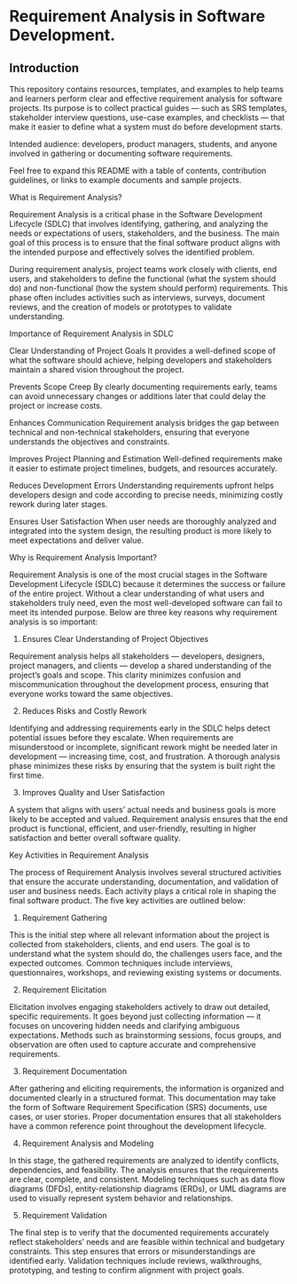 # Requirement Analysis in Software Development.

## Introduction

This repository contains resources, templates, and examples to help teams and learners perform clear and effective requirement analysis for software projects. Its purpose is to collect practical guides — such as SRS templates, stakeholder interview questions, use-case examples, and checklists — that make it easier to define what a system must do before development starts.

Intended audience: developers, product managers, students, and anyone involved in gathering or documenting software requirements.

Feel free to expand this README with a table of contents, contribution guidelines, or links to example documents and sample projects.

What is Requirement Analysis?

Requirement Analysis is a critical phase in the Software Development Lifecycle (SDLC) that involves identifying, gathering, and analyzing the needs or expectations of users, stakeholders, and the business. The main goal of this process is to ensure that the final software product aligns with the intended purpose and effectively solves the identified problem.

During requirement analysis, project teams work closely with clients, end users, and stakeholders to define the functional (what the system should do) and non-functional (how the system should perform) requirements. This phase often includes activities such as interviews, surveys, document reviews, and the creation of models or prototypes to validate understanding.

Importance of Requirement Analysis in SDLC

Clear Understanding of Project Goals
It provides a well-defined scope of what the software should achieve, helping developers and stakeholders maintain a shared vision throughout the project.

Prevents Scope Creep
By clearly documenting requirements early, teams can avoid unnecessary changes or additions later that could delay the project or increase costs.

Enhances Communication
Requirement analysis bridges the gap between technical and non-technical stakeholders, ensuring that everyone understands the objectives and constraints.

Improves Project Planning and Estimation
Well-defined requirements make it easier to estimate project timelines, budgets, and resources accurately.

Reduces Development Errors
Understanding requirements upfront helps developers design and code according to precise needs, minimizing costly rework during later stages.

Ensures User Satisfaction
When user needs are thoroughly analyzed and integrated into the system design, the resulting product is more likely to meet expectations and deliver value.

Why is Requirement Analysis Important?

Requirement Analysis is one of the most crucial stages in the Software Development Lifecycle (SDLC) because it determines the success or failure of the entire project. Without a clear understanding of what users and stakeholders truly need, even the most well-developed software can fail to meet its intended purpose. Below are three key reasons why requirement analysis is so important:

1. Ensures Clear Understanding of Project Objectives

Requirement analysis helps all stakeholders — developers, designers, project managers, and clients — develop a shared understanding of the project’s goals and scope. This clarity minimizes confusion and miscommunication throughout the development process, ensuring that everyone works toward the same objectives.

2. Reduces Risks and Costly Rework

Identifying and addressing requirements early in the SDLC helps detect potential issues before they escalate. When requirements are misunderstood or incomplete, significant rework might be needed later in development — increasing time, cost, and frustration. A thorough analysis phase minimizes these risks by ensuring that the system is built right the first time.

3. Improves Quality and User Satisfaction

A system that aligns with users’ actual needs and business goals is more likely to be accepted and valued. Requirement analysis ensures that the end product is functional, efficient, and user-friendly, resulting in higher satisfaction and better overall software quality.

Key Activities in Requirement Analysis

The process of Requirement Analysis involves several structured activities that ensure the accurate understanding, documentation, and validation of user and business needs. Each activity plays a critical role in shaping the final software product. The five key activities are outlined below:

1. Requirement Gathering

This is the initial step where all relevant information about the project is collected from stakeholders, clients, and end users. The goal is to understand what the system should do, the challenges users face, and the expected outcomes. Common techniques include interviews, questionnaires, workshops, and reviewing existing systems or documents.

2. Requirement Elicitation

Elicitation involves engaging stakeholders actively to draw out detailed, specific requirements. It goes beyond just collecting information — it focuses on uncovering hidden needs and clarifying ambiguous expectations. Methods such as brainstorming sessions, focus groups, and observation are often used to capture accurate and comprehensive requirements.

3. Requirement Documentation

After gathering and eliciting requirements, the information is organized and documented clearly in a structured format. This documentation may take the form of Software Requirement Specification (SRS) documents, use cases, or user stories. Proper documentation ensures that all stakeholders have a common reference point throughout the development lifecycle.

4. Requirement Analysis and Modeling

In this stage, the gathered requirements are analyzed to identify conflicts, dependencies, and feasibility. The analysis ensures that the requirements are clear, complete, and consistent. Modeling techniques such as data flow diagrams (DFDs), entity-relationship diagrams (ERDs), or UML diagrams are used to visually represent system behavior and relationships.

5. Requirement Validation

The final step is to verify that the documented requirements accurately reflect stakeholders’ needs and are feasible within technical and budgetary constraints. This step ensures that errors or misunderstandings are identified early. Validation techniques include reviews, walkthroughs, prototyping, and testing to confirm alignment with project goals.

